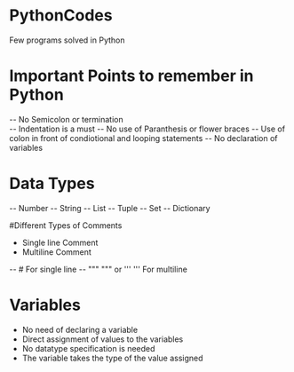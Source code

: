 # PythonCodes
 Few programs solved in Python

# Important Points to remember in Python
 -- No Semicolon or termination  
 -- Indentation is a must 
 -- No use of Paranthesis or flower braces 
 -- Use of colon in front of condiotional and looping statements
 -- No declaration of variables

# Data Types
 -- Number
 -- String
 -- List
 -- Tuple
 -- Set
 -- Dictionary
 
 #Different Types of Comments
 - Single line Comment
 - Multiline Comment
 
 -- # For single line
 -- """ """ or ''' ''' For multiline
 
 # Variables
 - No need of declaring a variable
 - Direct assignment of values to the variables
 - No datatype specification is needed
 - The variable takes the type of the value assigned
